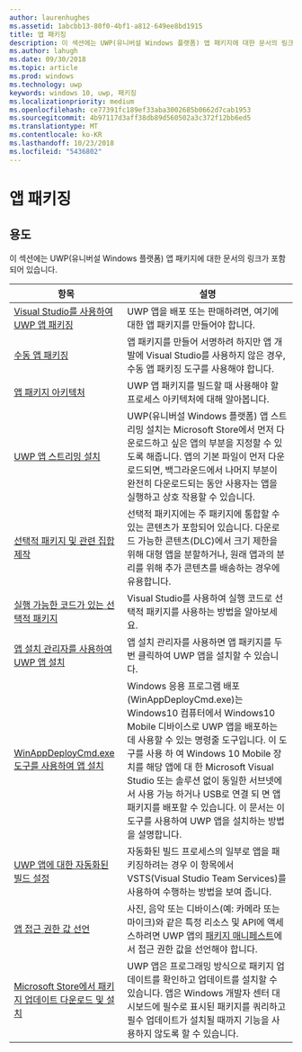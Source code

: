 ```yaml
---
author: laurenhughes
ms.assetid: 1abcbb13-80f0-4bf1-a812-649ee8bd1915
title: 앱 패키징
description: 이 섹션에는 UWP(유니버설 Windows 플랫폼) 앱 패키지에 대한 문서의 링크가 포함되어 있습니다.
ms.author: lahugh
ms.date: 09/30/2018
ms.topic: article
ms.prod: windows
ms.technology: uwp
keywords: windows 10, uwp, 패키징
ms.localizationpriority: medium
ms.openlocfilehash: ce77391fc189ef33aba3002685b0662d7cab1953
ms.sourcegitcommit: 4b97117d3aff38db89d560502a3c372f12bb6ed5
ms.translationtype: MT
ms.contentlocale: ko-KR
ms.lasthandoff: 10/23/2018
ms.locfileid: "5436802"
---
```

# <a name="packaging-apps"></a>앱 패키징


## <a name="purpose"></a>용도

이 섹션에는 UWP(유니버설 Windows 플랫폼) 앱 패키지에 대한 문서의 링크가 포함되어 있습니다.

| 항목 | 설명 |
|-------|-------------|
| [Visual Studio를 사용하여 UWP 앱 패키징](packaging-uwp-apps.md) | UWP 앱을 배포 또는 판매하려면, 여기에 대한 앱 패키지를 만들어야 합니다. |
| [수동 앱 패키징](manual-packaging-root.md) | 앱 패키지를 만들어 서명하려 하지만 앱 개발에 Visual Studio를 사용하지 않은 경우, 수동 앱 패키징 도구를 사용해야 합니다. |
| [앱 패키지 아키텍처](device-architecture.md) | UWP 앱 패키지를 빌드할 때 사용해야 할 프로세스 아키텍처에 대해 알아봅니다. |
| [UWP 앱 스트리밍 설치](streaming-install.md) | UWP(유니버설 Windows 플랫폼) 앱 스트리밍 설치는 Microsoft Store에서 먼저 다운로드하고 싶은 앱의 부분을 지정할 수 있도록 해줍니다. 앱의 기본 파일이 먼저 다운로드되면, 백그라운드에서 나머지 부분이 완전히 다운로드되는 동안 사용자는 앱을 실행하고 상호 작용할 수 있습니다. |
| [선택적 패키지 및 관련 집합 제작](optional-packages.md) | 선택적 패키지에는 주 패키지에 통합할 수 있는 콘텐츠가 포함되어 있습니다. 다운로드 가능한 콘텐츠(DLC)에서 크기 제한을 위해 대형 앱을 분할하거나, 원래 앱과의 분리를 위해 추가 콘텐츠를 배송하는 경우에 유용합니다. |
| [실행 가능한 코드가 있는 선택적 패키지](optional-packages-with-executable-code.md) | Visual Studio를 사용하여 실행 코드로 선택적 패키지를 사용하는 방법을 알아보세요. |
| [앱 설치 관리자를 사용하여 UWP 앱 설치](appinstaller-root.md) | 앱 설치 관리자를 사용하면 앱 패키지를 두 번 클릭하여 UWP 앱을 설치할 수 있습니다. |
| [WinAppDeployCmd.exe 도구를 사용하여 앱 설치](install-universal-windows-apps-with-the-winappdeploycmd-tool.md) | Windows 응용 프로그램 배포(WinAppDeployCmd.exe)는 Windows10 컴퓨터에서 Windows10 Mobile 디바이스로 UWP 앱을 배포하는 데 사용할 수 있는 명령줄 도구입니다. 이 도구를 사용 하 여 Windows 10 Mobile 장치를 해당 앱에 대 한 Microsoft Visual Studio 또는 솔루션 없이 동일한 서브넷에서 사용 가능 하거나 USB로 연결 되 면 앱 패키지를 배포할 수 있습니다. 이 문서는 이 도구를 사용하여 UWP 앱을 설치하는 방법을 설명합니다. |
| [UWP 앱에 대한 자동화된 빌드 설정](auto-build-package-uwp-apps.md) | 자동화된 빌드 프로세스의 일부로 앱을 패키징하려는 경우 이 항목에서 VSTS(Visual Studio Team Services)를 사용하여 수행하는 방법을 보여 줍니다. |
| [앱 접근 권한 값 선언](app-capability-declarations.md) | 사진, 음악 또는 디바이스(예: 카메라 또는 마이크)와 같은 특정 리소스 및 API에 액세스하려면 UWP 앱의 [패키지 매니페스트](https://msdn.microsoft.com/library/windows/apps/BR211474)에서 접근 권한 값을 선언해야 합니다. |
| [Microsoft Store에서 패키지 업데이트 다운로드 및 설치](self-install-package-updates.md) | UWP 앱은 프로그래밍 방식으로 패키지 업데이트를 확인하고 업데이트를 설치할 수 있습니다. 앱은 Windows 개발자 센터 대시보드에 필수로 표시된 패키지를 쿼리하고 필수 업데이트가 설치될 때까지 기능을 사용하지 않도록 할 수 있습니다.  |
